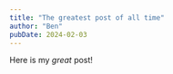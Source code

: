 ```yaml
---
title: "The greatest post of all time"
author: "Ben"
pubDate: 2024-02-03
---
```


Here is my _great_ post!
